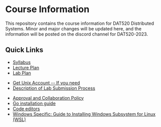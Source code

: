 # Course Information

This repository contains the course information for DAT520 Distributed Systems.
Minor and major changes will be updated here, and the information will be posted on the discord channel for DAT520-2023.

## Quick Links

- [Syllabus](syllabus.md)
- [Lecture Plan](lecture-plan.md)
- [Lab Plan](lab-plan.md)
<!-- - [Lab Assistance Schedule](lab-plan.md)
- [Sign Up -- Do It Now](signup.md)--->
- [Get Unix Account -- If you need](setup-unix.md)
- [Description of Lab Submission Process](lab-submission.md)
<!--- - [Troubleshooting Guide for Assignments](troubleshooting.md)--->
- [Approval and Collaboration Policy](policy.md)
- [Go installation guide](setup-go.md)
- [Code editors](setup-editors.md)
- [Windows Specific: Guide to Installing Windows Subsystem for Linux (WSL)](setup-wsl.md)
